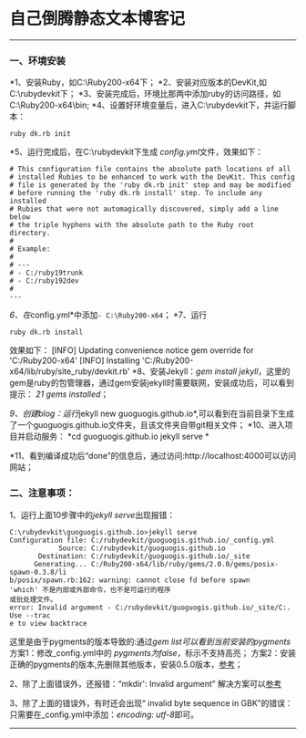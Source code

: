 自己倒腾静态文本博客记
====
-----------
### 一、环境安装
*1、安装Ruby，如C:\Ruby200-x64下；
*2、安装对应版本的DevKit,如C:\rubydevkit下；
*3、安装完成后，环境比那两中添加ruby的访问路径，如C:\Ruby200-x64\bin;
*4、设置好环境变量后，进入C:\rubydevkit下，并运行脚本：
```
ruby dk.rb init
```
*5、运行完成后，在C:\rubydevkit下生成 *config.yml*文件，效果如下：
```
# This configuration file contains the absolute path locations of all
# installed Rubies to be enhanced to work with the DevKit. This config
# file is generated by the 'ruby dk.rb init' step and may be modified
# before running the 'ruby dk.rb install' step. To include any installed
# Rubies that were not automagically discovered, simply add a line below
# the triple hyphens with the absolute path to the Ruby root directory.
#
# Example:
#
# ---
# - C:/ruby19trunk
# - C:/ruby192dev
#
---
```
*6、在*config.yml*中添加``- C:\Ruby200-x64``；
*7、运行
```
ruby dk.rb install
```
效果如下：
[INFO] Updating convenience notice gem override for 'C:/Ruby200-x64'
[INFO] Installing 'C:/Ruby200-x64/lib/ruby/site_ruby/devkit.rb'
*8、安装Jekyll：*gem install jekyll*，这里的gem是ruby的包管理器，通过gem安装jekyll时需要联网，安装成功后，可以看到提示：
*21 gems installed*；

*9、创建blog：运行*jekyll new guoguogis.github.io*,可以看到在当前目录下生成了一个guoguogis.github.io文件夹，且该文件夹自带git相关文件；
*10、进入项目并启动服务：
*cd guoguogis.github.io
jekyll serve
*

*11、看到编译成功后“done”的信息后，通过访问:http://localhost:4000可以访问网站；

### 二、注意事项：
1、运行上面10步骤中的*jekyll serve*出现报错：
```
C:\rubydevkit\guoguogis.github.io>jekyll serve
Configuration file: C:/rubydevkit/guoguogis.github.io/_config.yml
            Source: C:/rubydevkit/guoguogis.github.io
       Destination: C:/rubydevkit/guoguogis.github.io/_site
      Generating... C:/Ruby200-x64/lib/ruby/gems/2.0.0/gems/posix-spawn-0.3.8/li
b/posix/spawn.rb:162: warning: cannot close fd before spawn
'which' 不是内部或外部命令，也不是可运行的程序
或批处理文件。
error: Invalid argument - C:/rubydevkit/guoguogis.github.io/_site/C:. Use --trac
e to view backtrace
```
这里是由于pygments的版本导致的:通过*gem list可以看到当前安装的pygments*
方案1：修改_config.yml中的 *pygments为false*，标示不支持高亮；
方案2：安装正确的pygments的版本,先删除其他版本，安装0.5.0版本，[参考](http://www.cnblogs.com/yevon/p/3310857.html)；

2、除了上面错误外，还报错：“mkdir': Invalid argument”
解决方案可以[参考](http://pchou.info/web-build/2014/01/25/52e36ecfe5317.html)

3、除了上面的错误外，有时还会出现“ invalid byte sequence in GBK”的错误：
只需要在_config.yml中添加：*encoding: utf-8*即可。



-----------